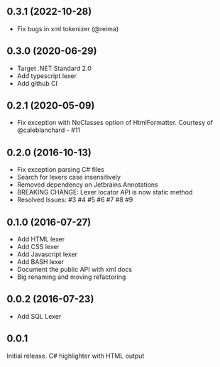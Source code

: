 ## 0.3.1 (2022-10-28)
- Fix bugs in xml tokenizer (@reima)

## 0.3.0 (2020-06-29)
- Target .NET Standard 2.0
- Add typescript lexer
- Add github CI

## 0.2.1 (2020-05-09)
 - Fix exception with NoClasses option of HtmlFormatter. Courtesy of @caleblanchard - #11

## 0.2.0 (2016-10-13)
 - Fix exception parsing C# files
 - Search for lexers case insensitively
 - Removed dependency on Jetbrains.Annotations
 - BREAKING CHANGE: Lexer locator API is now static method
 - Resolved Issues: #3 #4 #5 #6 #7 #8 #9

## 0.1.0 (2016-07-27)

 - Add HTML lexer
 - Add CSS lexer
 - Add Javascript lexer
 - Add BASH lexer
 - Document the public API with xml docs
 - Big renaming and moving refactoring

## 0.0.2 (2016-07-23)

* Add SQL Lexer

## 0.0.1
Initial release. C# highlighter with HTML output
